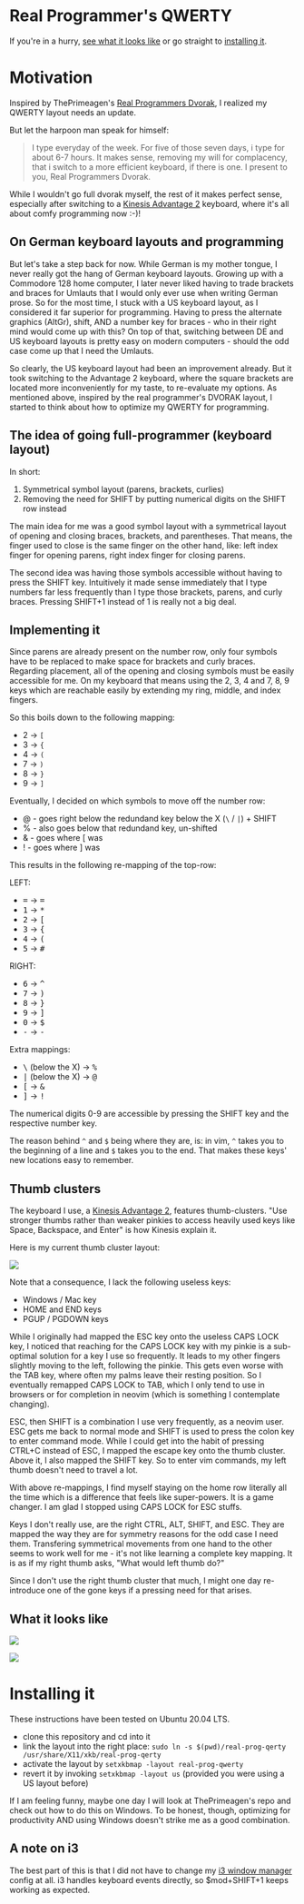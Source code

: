 # Real Programmer's QWERTY

If you're in a hurry, [see what it looks like](#what-it-looks-like) or go straight to [installing it](#installing-it).


# Motivation 

Inspired by ThePrimeagen's [Real Programmers Dvorak](https://github.com/ThePrimeagen/keyboards), I realized my QWERTY layout needs an update.

But let the harpoon man speak for himself:

> I type everyday of the week. For five of those seven days, i type for about 6-7 hours. It makes sense, removing my will for complacency, that i switch to a more efficient keyboard, if there is one. I present to you, Real Programmers Dvorak.

While I wouldn't go full dvorak myself, the rest of it makes perfect sense, especially after switching to a [Kinesis Advantage 2](https://kinesis-ergo.com/keyboards/advantage2-keyboard/) keyboard, where it's all about comfy programming now :-)!

## On German keyboard layouts and programming
But let's take a step back for now. While German is my mother tongue, I never really got the hang of German keyboard layouts. Growing up with a Commodore 128 home computer, I later never liked having to trade brackets and braces for Umlauts that I would only ever use when writing German prose. So for the most time, I stuck with a US keyboard layout, as I considered it far superior for programming. Having to press the alternate graphics (AltGr), shift, AND a number key for braces - who in their right mind would come up with this? On top of that, switching between DE and US keyboard layouts is pretty easy on modern computers - should the odd case come up that I need the Umlauts.

So clearly, the US keyboard layout had been an improvement already. But it took switching to the Advantage 2 keyboard, where the square brackets are located more inconveniently for my taste, to re-evaluate my options. As mentioned above, inspired by the real programmer's DVORAK layout, I started to think about how to optimize my QWERTY for programming.



## The idea of going full-programmer (keyboard layout)

In short:

1. Symmetrical symbol layout (parens, brackets, curlies)
2. Removing the need for SHIFT by putting numerical digits on the SHIFT row instead

The main idea for me was a good symbol layout with a symmetrical layout of opening and closing braces, brackets, and parentheses. That means, the finger used to close is the same finger on the other hand, like: left index finger for opening parens, right index finger for closing parens.

The second idea was having those symbols accessible without having to press the SHIFT key. Intuitively it made sense immediately that I type numbers far less frequently than I type those brackets, parens, and curly braces. Pressing SHIFT+1 instead of 1 is really not a big deal. 



## Implementing it
Since parens are already present on the number row, only four symbols have to be replaced to make space for brackets and curly braces. Regarding placement, all of the opening and closing symbols must be easily accessible for me. On my keyboard that means using the 2, 3, 4 and 7, 8, 9 keys which are reachable easily by extending my ring, middle, and index fingers.

So this boils down to the following mapping:

- 2 -> `[` 
- 3 -> `{`  
- 4 -> `(`
- 7 -> `)`
- 8 -> `}`
- 9 -> `]`

Eventually, I decided on which symbols to move off the number row:

- @ - goes right below the redundand key below the X (`\` / `|`) + SHIFT
- % - also goes below that redundand key, un-shifted
- & - goes where [ was
- ! - goes where ] was

This results in the following re-mapping of the top-row:

LEFT:
- <kbd>=</kbd> -> <kbd>=</kbd>
- <kbd>1</kbd> -> <kbd>*</kbd>
- <kbd>2</kbd> -> <kbd>[</kbd>
- <kbd>3</kbd> -> <kbd>{</kbd>
- <kbd>4</kbd> -> <kbd>(</kbd>
- <kbd>5</kbd> -> <kbd>#</kbd>

RIGHT:
- <kbd>6</kbd> -> <kbd>^</kbd>
- <kbd>7</kbd> -> <kbd>)</kbd>
- <kbd>8</kbd> -> <kbd>}</kbd>
- <kbd>9</kbd> -> <kbd>]</kbd>
- <kbd>0</kbd> -> <kbd>$</kbd>
- <kbd>-</kbd> -> <kbd>-</kbd>

Extra mappings:
- <kbd>\\</kbd> (below the X) -> <kbd>%</kbd>
- <kbd>|</kbd> (below the X) -> <kbd>@</kbd>
- <kbd>[</kbd> -> <kbd>&</kbd>
- <kbd>]</kbd> -> <kbd>!</kbd>

The numerical digits 0-9 are accessible by pressing the SHIFT key and the respective number key.

The reason behind `^` and `$` being where they are, is: in vim, `^` takes you to the beginning of a line and `$` takes you to the end. That makes these keys' new locations easy to remember.

## Thumb clusters

The keyboard I use, a [Kinesis Advantage 2](https://kinesis-ergo.com/keyboards/advantage2-keyboard/), features thumb-clusters.  "Use stronger thumbs rather than weaker pinkies to access heavily used keys like Space, Backspace, and Enter" is how Kinesis explain it.

Here is my current thumb cluster layout:

![](real-programmers-qwerty.png)

Note that a consequence, I lack the following useless keys:
- Windows / Mac key
- HOME and END keys
- PGUP / PGDOWN keys

While I originally had mapped the ESC key onto the useless CAPS LOCK key, I noticed that reaching for the CAPS LOCK key with my pinkie is a sub-optimal solution for a key I use so frequently.  It leads to my other fingers slightly moving to the left, following the pinkie.  This gets even worse with the TAB key, where often my palms leave their resting position.  So I eventually remapped CAPS LOCK to TAB, which I only tend to use in browsers or for completion in neovim (which is something I contemplate changing). 

ESC, then SHIFT is a combination I use very frequently, as a neovim user.  ESC gets me back to normal mode and SHIFT is used to press the colon key to enter command mode.  While I could get into the habit of pressing CTRL+C instead of ESC, I mapped the escape key onto the thumb cluster.  Above it, I also mapped the SHIFT key.  So to enter vim commands, my left thumb doesn't need to travel a lot.

With above re-mappings, I find myself staying on the home row literally all the time which is a difference that feels like super-powers.  It is a game changer.  I am glad I stopped using CAPS LOCK for ESC stuffs.  

Keys I don't really use, are the right CTRL, ALT, SHIFT, and ESC.  They are mapped the way they are for symmetry reasons for the odd case I need them.  Transfering symmetrical movements from one hand to the other seems to work well for me - it's not like learning a complete key mapping.  It is as if my right thumb asks, "What would left thumb do?"

Since I don't use the right thumb cluster that much, I might one day re-introduce one of the gone keys if a pressing need for that arises.


## What it looks like 

![](real-programmers-qwerty.png)

![](https://kinesis-ergo.com/wp-content/uploads/kb605-oh.jpg)

# Installing it

These instructions have been tested on Ubuntu 20.04 LTS.

- clone this repository and cd into it
- link the layout into the right place: `sudo ln -s $(pwd)/real-prog-qerty /usr/share/X11/xkb/real-prog-qerty`
- activate the layout by `setxkbmap -layout real-prog-qwerty`
- revert it by invoking `setxkbmap -layout us` (provided you were using a US layout before)

If I am feeling funny, maybe one day I will look at ThePrimeagen's repo and check out how to do this on Windows. To be honest, though, optimizing for productivity AND using Windows doesn't strike me as a good combination.

## A note on i3
The best part of this is that I did not have to change my [i3 window manager](https://i3wm.org) config at all. i3 handles keyboard events directly, so $mod+SHIFT+1 keeps working as expected.



